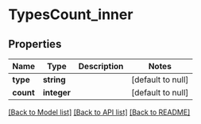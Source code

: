 # TypesCount_inner

## Properties
Name | Type | Description | Notes
------------ | ------------- | ------------- | -------------
**type** | **string** |  | [default to null]
**count** | **integer** |  | [default to null]

[[Back to Model list]](../README.md#documentation-for-models) [[Back to API list]](../README.md#documentation-for-api-endpoints) [[Back to README]](../README.md)


